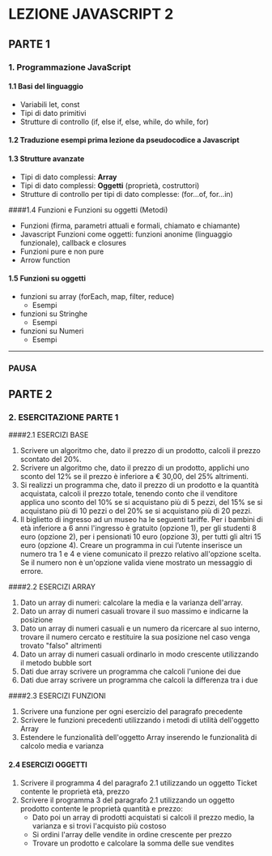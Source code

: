 # LEZIONE JAVASCRIPT 2

## PARTE 1

### 1. Programmazione JavaScript

#### 1.1 Basi del linguaggio

- Variabili let, const
- Tipi di dato primitivi
- Strutture di controllo (if, else if, else, while, do while, for)

#### 1.2 Traduzione esempi prima lezione da pseudocodice a Javascript

#### 1.3 Strutture avanzate

- Tipi di dato complessi: **Array**
- Tipi di dato complessi: **Oggetti** (proprietà, costruttori)
- Strutture di controllo per tipi di dato complesse: (for…of, for…in)

####1.4 Funzioni e Funzioni su oggetti (Metodi)

- Funzioni (firma, parametri attuali e formali, chiamato e chiamante)
- Javascript Funzioni come oggetti: funzioni anonime (linguaggio funzionale), callback e closures
- Funzioni pure e non pure
- Arrow function

#### 1.5 Funzioni su oggetti

- funzioni su array (forEach, map, filter, reduce)
  - Esempi
- funzioni su Stringhe
  - Esempi
- funzioni su Numeri
  - Esempi

----

### PAUSA

## PARTE 2

 ### 2. ESERCITAZIONE PARTE 1

####2.1 ESERCIZI BASE

1. Scrivere un algoritmo che, dato il prezzo di un prodotto, calcoli il prezzo scontato del 20%.
2. Scrivere un algoritmo che, dato il prezzo di un prodotto, applichi uno sconto del 12% se il prezzo è inferiore a € 30,00, del 25% altrimenti.
3. Si realizzi un programma che, dato il prezzo di un prodotto e la quantità acquistata, calcoli il
   prezzo totale, tenendo conto che il venditore applica uno sconto del 10% se si acquistano più di 5
   pezzi, del 15% se si acquistano più di 10 pezzi o del 20% se si acquistano più di 20 pezzi.
4. Il biglietto di ingresso ad un museo ha le seguenti tariffe. Per i bambini di età inferiore a 6 anni
   l'ingresso è gratuito (opzione 1), per gli studenti 8 euro (opzione 2), per i pensionati 10 euro (opzione
   3), per tutti gli altri 15 euro (opzione 4). Creare un programma in cui l’utente inserisce un numero tra
   1 e 4 e viene comunicato il prezzo relativo all'opzione scelta. Se il numero non è un'opzione valida
   viene mostrato un messaggio di errore.

####2.2 ESERCIZI ARRAY

1. Dato un array di numeri: calcolare la media e la varianza dell'array.
2. Dato un array di numeri casuali trovare il suo massimo e indicarne la posizione
3. Dato un array di numeri casuali e un numero da ricercare al suo interno, trovare il numero cercato e restituire la sua posizione nel caso venga trovato "falso" altrimenti
4. Dato un array di numeri casuali ordinarlo in modo crescente utilizzando il metodo bubble sort
5. Dati due array scrivere un programma che calcoli l'unione dei due
6. Dati due array scrivere un programma che calcoli la differenza tra i due

####2.3 ESERCIZI FUNZIONI

1. Scrivere una funzione per ogni esercizio del paragrafo precedente
2. Scrivere le funzioni precedenti utilizzando i metodi di utilità dell'oggetto Array
3. Estendere le funzionalità dell'oggetto Array inserendo le funzionalità di calcolo media e varianza

#### 2.4 ESERCIZI OGGETTI

1. Scrivere il programma 4 del paragrafo 2.1 utilizzando un oggetto Ticket contente le proprietà età, prezzo
2. Scrivere il programma 3 del paragrafo 2.1 utilizzando un oggetto prodotto contente le proprietà quantità e prezzo:
   - Dato poi un array di prodotti acquistati si calcoli il prezzo medio, la varianza e si trovi l'acquisto più costoso
   - Si ordini l'array delle vendite in ordine crescente per prezzo
   - Trovare un prodotto e calcolare la somma delle sue vendites
